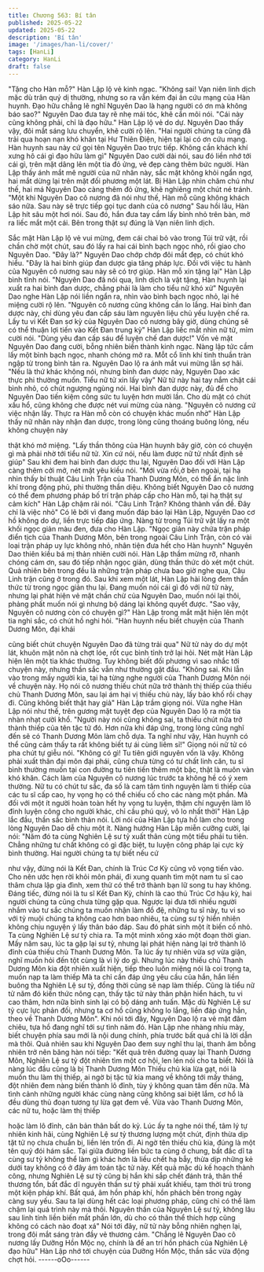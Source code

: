 ```yaml
---
title: Chương 563: Bí tân
published: 2025-05-22
updated: 2025-05-22
description: 'Bí tân'
image: '/images/han-li/cover/'
tags: [HanLi]
category: HanLi
draft: false
---
```


"Tặng cho Hàn mỗ?" Hàn Lập lộ vẻ kinh ngạc.
"Không sai! Vạn niên linh dịch mặc dù trân quý dị thường, nhưng
so ra vẫn kém đại ân cứu mạng của Hàn huynh. Đạo hữu chẳng
lẽ nghĩ Nguyên Dao là hạng người có ơn mà không báo sao?"
Nguyên Dao đưa tay rẽ nhẹ mái tóc, khẽ cắn môi nói.
"Cái này cũng không phải, chỉ là đạo hữu." Hàn Lập lộ vẻ do dự.
Nguyên Dao thấy vậy, đôi mắt sáng lưu chuyển, khẽ cười rộ lên.
"Hai người chúng ta cũng đã trải qua hoạn nạn khó khăn tại Hư
Thiên Điện, hiện tại lại có ơn cứu mạng. Hàn huynh sau này cứ
gọi tên Nguyên Dao trực tiếp. Không cần khách khí xưng hô cái gì
đạo hữu làm gì" Nguyên Dao cười dài nói, sau đó liền nhớ tới cái
gì, trên mặt dâng lên một tia đỏ ửng, vẻ đẹp càng thêm bức
người.
Hàn Lập thấy ánh mắt mê người của nữ nhân này, sắc mặt không
khỏi ngẩn ngơ, hai mắt dừng lại trên mặt đối phương một lát.
Bị Hàn Lập nhìn chăm chú như thế, hai má Nguyên Dao càng
thêm đỏ ửng, khẽ nghiêng một chút né tránh.
"Một khi Nguyên Dao cô nương đã nói như thế, Hàn mỗ cũng
không khách sáo nữa. Sau này sẽ trực tiếp gọi tục danh của cô
nương" Sau hồi lâu, Hàn Lập hít sâu một hơi nói.
Sau đó, hắn đưa tay cầm lấy bình nhỏ trên bàn, mở ra liếc mắt
một cái.
Bên trong thật sự đúng là Vạn niên linh dịch.

Sắc mặt Hàn Lập lộ vẻ vui mừng, đem cái chai bỏ vào trong Túi
trữ vật, rồi chần chờ một chút, sau đó lấy ra hai cái bình bạch
ngọc nhỏ, rồi giao cho Nguyên Dao.
"Đây là?" Nguyên Dao chớp chớp đôi mắt đẹp, có chút khó hiểu.
"Đây là hai bình giúp đan dược gia tăng pháp lực. Đối với việc tu
hành của Nguyên cô nương sau này sẽ có trợ giúp. Hàn mỗ xin
tặng lại" Hàn Lập bình tĩnh nói.
"Nguyên Dao đã nói qua, linh dịch là vật tặng, Hàn huynh lại xuất
ra hai bình đan dược, chẳng phải là làm cho tiểu nữ khó xử"
Nguyên Dao nghe Hàn Lập nói liền ngẩn ra, nhìn vào bình bạch
ngọc nhỏ, lại hé miệng cười rộ lên.
"Nguyên cô nương cũng không cần lo lắng. Hai bình đan dược
này, chỉ dùng yêu đan cấp sáu làm nguyên liệu chủ yếu luyện chế
ra. Lấy tu vi Kết Đan sơ kỳ của Nguyên Dao cô nương bây giờ,
dùng chúng sẽ có thể thuận lợi tiến vào Kết Đan trung kỳ" Hàn
Lập liếc mắt nhìn nữ tử, mỉm cười nói.
"Dùng yêu đan cấp sáu để luyện chế đan dược!" Vốn vẻ mặt
Nguyên Dao đang cười, bỗng nhiên biến thành kinh ngạc.
Nàng lập tức cầm lấy một bình bạch ngọc, nhanh chóng mở ra.
Mỗt cổ linh khí tinh thuần tràn ngập từ trong bình tản ra. Nguyên
Dao lộ ra ánh mắt vui mừng lẫn sợ hãi.
"Nếu là thứ khác không nói, nhưng bình đan dược này, Nguyên
Dao xác thực phi thường muốn. Tiểu nữ tử xin lấy vậy" Nữ tử này
hai tay nắm chặt cái bình nhỏ, có chút ngượng ngùng nói.
Hai bình đan dược này, đủ để cho Nguyên Dao tiến kiệm công
sức tu luyện hơn mười lần. Cho dù mặt có chút xấu hổ, cũng
không che được nét vui mừng của nàng.
"Nguyên cô nương cứ việc nhận lấy. Thực ra Hàn mỗ còn có
chuyện khác muốn nhờ" Hàn Lập thấy nữ nhân này nhận đan
dược, trong lòng cũng thoáng buông lỏng, nếu không chuyện này

thật khó mở miệng.
"Lấy thần thông của Hàn huynh bây giờ, còn có chuyện gì mà
phải nhờ tới tiểu nữ tử. Xin cứ nói, nếu làm được nữ tử nhất định
sẽ giúp" Sau khi đem hai bình đan dược thu lại, Nguyên Dao đối
với Hàn Lập càng thêm cởi mở, nét mặt yêu kiều nói.
"Mới vừa rồi,ở bên ngoài, tại hạ nhìn thấy bí thuật Câu Linh Trận
của Thanh Dương Môn, có thể ẩn nặc linh khí trong động phủ, phi
thường thần diệu. Không biết Nguyên Dao cô nương có thể đem
phương pháp bố trí trận pháp cấp cho Hàn mỗ, tại hạ thật sự cảm
kích" Hàn Lập chậm rãi nói.
"Câu Linh Trận? Không thành vấn đề. Đây chỉ là việc nhỏ" Có lẽ
bởi vì đang muốn đáp báo lại Hàn Lập, Nguyên Dao cơ hồ không
do dự, liền trực tiếp đáp ứng.
Nàng từ trong Túi trữ vật lấy ra một khối ngọc giản màu đen, đưa
cho Hàn Lập.
"Ngọc giản này chứa trận pháp điển tịch của Thanh Dương Môn,
bên trong ngoài Câu Linh Trận, còn có vài loại trận pháp uy lực
không nhỏ, nhân tiện đưa hết cho Hàn huynh" Nguyên Dao thiên
kiều bá mị thản nhiên cười nói.
Hàn Lập thầm mừng rỡ, nhanh chóng cám ơn, sau đó tiếp nhận
ngọc giản, dùng thần thức dò xét một chút.
Quả nhiên bên trong đều là những trận pháp chưa bao giờ nghe
qua, Câu Linh trận cũng ở trong đó.
Sau khi xem một lát, Hàn Lập hài lòng đem thần thức từ trong
ngọc giản thu lại. Đang muốn nói cái gì đó với nữ tử này, nhưng
lại phát hiện vẻ mặt chần chừ của Nguyên Dao, muốn nói lại thôi,
phảng phất muốn nói gì nhưng bộ dáng lại không quyết được.
"Sao vậy, Nguyên cô nương còn có chuyện gì?" Hàn Lập trong
mắt mặt hiện lên một tia nghi sắc, có chút hồ nghi hỏi.
"Hàn huynh nếu biết chuyện của Thanh Dương Môn, đại khái

cũng biết chút chuyện Nguyên Dao đã từng trải qua" Nữ tử này
do dự một lát, khuôn mặt nõn nà chợt lóe, rốt cục bình tỉnh trở lại
hỏi.
Nét mặt Hàn Lập hiện lên một tia khác thường. Tuy không biết đối
phương vì sao nhắc tới chuyện này, nhưng thần sắc vẫn như
thường gật đầu.
"Không sai. Khi lẫn vào trong mấy người kia, tại hạ từng nghe
người của Thanh Dương Môn nói về chuyện này. Họ nói cô nương
thiếu chút nữa trở thành thị thiếp của thiếu chủ Thanh Dương
Môn, sau lại ám hại vị thiếu chủ này, lấy bảo khố rồi chạy đi. Cũng
không biết thật hay giả" Hàn Lập trầm giọng nói.
Vừa nghe Hàn Lập nói như thế, trên gương mặt tuyệt đẹp của
Nguyên Dao lộ ra một tia nhàn nhạt cười khổ.
"Người này nói cũng không sai, ta thiếu chút nữa trở thành thiếp
của tên tặc tử đó. Hơn nữa khi đáp ứng, trong lòng cũng nghĩ đến
sẽ có Thanh Dương Môn làm chỗ dựa. Ta nghĩ như vậy, Hàn
huynh có thể cũng cảm thấy ta rất không biết tự ái cùng liêm sỉ!"
Giọng nói nữ tử có pha chút tự giễu nói.
"Không có gì! Tu tiên giới nguyên vốn là vậy. Không phải xuất
thân đại môn đại phái, cũng chưa từng có tư chất linh căn, tu sĩ
bình thường muốn tại con đường tu tiên tiến thêm một bậc, thật là
muôn vàn khó khăn. Cách làm của Nguyên cô nương lúc trước ta
không hề có ý xem thường. Nữ tu có chút tư sắc, đa số là cam
tâm tình nguyện làm tì thiếp của các tu sĩ cấp cao, hy vọng họ có
thể chiếu cố cho các nàng một phần. Mà đối với một ít người hoàn
toàn hết hy vọng tu luyện, thậm chí nguyện làm lô đỉnh luyện công
cho người khác, chỉ cầu phú quý, vô lo nhất thời" Hàn Lập lắc
đầu, thần sắc bình thản nói.
Lời nói của Hàn Lập tựa hồ làm cho trong lòng Nguyên Dao dễ
chịu một ít. Nàng hướng Hàn Lập miễn cưỡng cười, lại nói:
"Năm đó ta cùng Nghiên Lệ sư tỷ xuất thân cùng một tiểu phái tu
tiên. Chẳng những tư chất không có gì đặc biệt, tu luyện công
pháp lại cực kỳ bình thường. Hai người chúng ta tự biết nếu cứ

như vậy, đừng nói là Kết Đan, chính là Trúc Cơ Kỳ cũng vô vọng
tiến vào. Cho nên ước hẹn rời khỏi môn phái, đi xung quanh tìm
một nam tu sĩ cao thâm chưa lập gia đình, xem thử có thể trở
thành bạn lữ song tu hay không. Đáng tiếc, đừng nói là tu sĩ Kết
Đan Kỳ, chính là cao thủ Trúc Cơ hậu kỳ, hai người chúng ta cũng
chưa từng gặp qua. Ngược lại đưa tới nhiều người nhắm vào tư
sắc chúng ta muốn nhận làm đồ đệ, những tu sĩ này, tu vi so với tỷ
muội chúng ta không cao hơn bao nhiêu, ta cùng sư tỷ hiển nhiên
không chịu nguyện ý lấy thân báo đáp. Sau đó phát sinh một ít
biến cố nhỏ. Ta cùng Nghiên Lệ sư tỷ chia ra. Ta một mình xông
xáo một đoạn thời gian. Mấy năm sau, lúc ta gặp lại sư tỷ, nhưng
lại phát hiện nàng lại trở thành lô đỉnh của thiếu chủ Thanh Dương
Môn. Ta lúc ấy tự nhiên vừa sợ vừa giận, nghĩ muốn hỏi đến tột
cùng là vì lý do gì. Nhưng lúc này thiếu chủ Thanh Dương Môn
kia đột nhiên xuất hiện, tiếp theo luôn miệng nói là coi trọng ta,
muốn nạp ta làm thiếp Mà ta chỉ cần đáp ứng yêu cầu của hắn,
hắn liền buông tha Nghiên Lệ sư tỷ, đồng thời cũng sẽ nạp làm
thiếp. Cũng là tiểu nữ tử năm đó kiến thức nông cạn, thấy tặc tử
này thân phận hiển hách, tu vi cao thâm, hơn nữa bình sinh lại có
bộ dáng anh tuấn. Mặc dù Nghiên Lệ sư tỷ cực lực phản đối,
nhưng ta cơ hồ cũng không lo lắng, liền đáp ứng hắn, theo về
Thanh Dương Môn".
Khi nói tới đây, Nguyên Dao lộ ra vẻ mặt đăm chiêu, tựa hồ đang
nghĩ tới sự tình năm đó.
Hàn Lập nhe nhàng nhíu mày, biết chuyện phía sau mới là nội
dung chính, phía trước bất quá chỉ là lời dẫn mà thôi.
Quả nhiên sau khi Nguyên Dao đem suy nghĩ thu lại, thanh âm
bỗng nhiên trở nên băng hàn nói tiếp:
"Kết quả trên đường quay lại Thanh Dương Môn, Nghiên Lệ sư tỷ
đột nhiên tìm một cơ hội, len lén nói cho ta biết. Nói là nàng lúc
đầu cũng là bị Thanh Dương Môn Thiếu chủ kia lừa gạt, nói là
muốn thu làm thị thiếp, ai ngờ bị tặc tử kia mang về không tới mấy
tháng, đột nhiên đem nàng biến thành lô đỉnh, tùy ý không quan
tâm đến nữa. Mà tình cảnh những người khác cùng nàng cũng
không sai biệt lắm, cơ hồ là đều dùng thủ đoạn tương tự lừa gạt
đem về. Vừa vào Thanh Dương Môn, các nữ tu, hoặc làm thị thiếp

hoặc làm lô đỉnh, căn bản thân bất do kỷ. Lúc ấy ta nghe nói thế,
tâm lý tự nhiên kinh hãi, cùng Nghiên Lệ sư tỷ thương lượng một
chút, định thừa dịp tặt tử nọ chưa chuẩn bị, liền lén trốn đi. Ai ngờ
tên thiếu chủ kia, đúng là một tên quỷ đói hám sắc. Tại giữa
đường liền bức ta cùng ở chung, bất đắc dĩ ta cùng sư tỷ không
thể làm gì khác hơn là liều chết hạ bẫy, thừa dịp những kẻ dưới
tay không có ở đây ám toán tặc tử này. Kết quả mặc dù kế hoạch
thành công, nhưng Nghiên Lệ sư tỷ cũng bị hắn khi sắp chết đánh
trả, thân thể thương tổn, bất đắc dĩ nguyên thần sư tỷ phải xuất
khiếu, tạm thời trú trong một kiện pháp khí. Bất quá, âm hồn pháp
khí, hồn phách bên trong ngày càng suy yếu. Sau ta lại dùng hết
các loại phương pháp, cũng chỉ có thể làm chậm lại quá trình này
mà thôi. Nguyên thần của Nguyên Lệ sư tỷ, không lâu sau linh
tính liền biến mất phần lớn, dù cho có thân thể thích hợp cũng
không có cách nào đoạt xá" Nói tới đây, nữ tử này bỗng nhiên
nghẹn lại, trong đôi mắt sáng tràn đầy vẻ thương cảm.
"Chẳng lẽ Nguyên Dao cô nương lấy Dưỡng Hồn Mộc nọ, chính là
để an trí hồn phách của Nghiên Lệ đạo hữu" Hàn Lập nhớ tới
chuyện của Dưỡng Hồn Mộc, thần sắc vừa động chợt hỏi.
------oOo------
